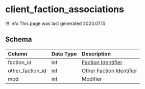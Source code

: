 # client_faction_associations

!!! info
	This page was last generated 2023.07.15

## Schema

| Column | Data Type | Description |
| :--- | :--- | :--- |
| faction_id | int | [Faction Identifier](faction_list.md) |
| other_faction_id | int | [Other Faction Identifier](faction_list.md) |
| mod | int | Modifier |


